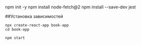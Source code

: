 npm init -y
npm install node-fetch@2
npm install --save-dev jest

##Установка зависимостей

```
npx create-react-app book-app
cd book-app

```
```
npm start

```